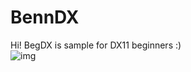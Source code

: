 # BennDX
Hi! BegDX is sample for DX11 beginners :)
<br>![img](https://raw.githubusercontent.com/HODAKdev/BennDX/main/image.png)
